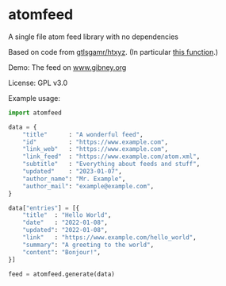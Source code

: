 # atomfeed
A single file atom feed library with no dependencies

Based on code from <a href="https://github.com/gtlsgamr/htxyz">gtlsgamr/htxyz</a>. (In particular <a href="https://github.com/gtlsgamr/htxyz/blob/1260e36f74e35cce4e8891a2faef29fd44e075f2/htxyz.py#L166">this function</a>.)

Demo: The feed on www.gibney.org

License: GPL v3.0

Example usage:

```python
import atomfeed

data = {
    "title"      : "A wonderful feed",
    "id"         : "https://www.example.com",
    "link_web"   : "https://www.example.com",
    "link_feed"  : "https://www.example.com/atom.xml",
    "subtitle"   : "Everything about feeds and stuff",
    "updated"    : "2023-01-07",
    "author_name": "Mr. Example",
    "author_mail": "example@example.com",
}

data["entries"] = [{
    "title"  : "Hello World",
    "date"   : "2022-01-08",
    "updated": "2022-01-08",
    "link"   : "https://www.example.com/hello_world",
    "summary": "A greeting to the world",
    "content": "Bonjour!",
}]

feed = atomfeed.generate(data)
```
